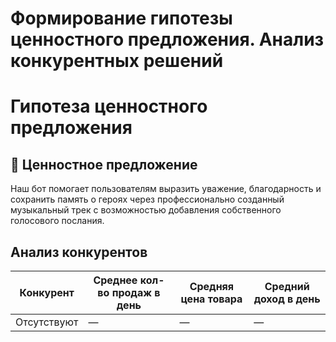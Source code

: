 # Формирование гипотезы ценностного предложения. Анализ конкурентных решений

# Гипотеза ценностного предложения
## 📌 Ценностное предложение

Наш бот помогает пользователям выразить уважение, благодарность и сохранить память о героях через профессионально созданный музыкальный трек с возможностью добавления собственного голосового послания.

##  Анализ конкурентов

| Конкурент   | Среднее кол-во продаж в день | Средняя цена товара | Средний доход в день |
|-------------|------------------------------|---------------------|----------------------|
| Отсутствуют | —                            | —                   | —                    |


